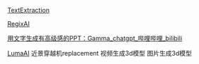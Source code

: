 

[TextExtraction](https://brandfolder.com/workbench/extract-text-from-image)

[RegixAI](https://regex.ai/)

[用文字生成有高级感的PPT：Gamma_chatgpt_哔哩哔哩_bilibili](https://www.bilibili.com/video/BV13o4y187Cn/?buvid=Z04E510301E2317E4258B86E9DE3EE9C4D01&is_story_h5=false&mid=VWzcmGUtEsG3cu5l2eCFlg%3D%3D&p=1&plat_id=116&share_from=ugc&share_medium=iphone&share_plat=ios&share_session_id=9C474027-E8DD-4198-9A8F-E2CC754F0B33&share_source=WEIXIN&share_tag=s_i&timestamp=1681487258&unique_k=hHFwaIx&up_id=503558013&vd_source=51c3e05edfa923bc859a70d024c2d7c9)

[LumaAI](https://youtu.be/coUKTLUX2Gw)
近景穿越机replacement
视频生成3d模型
图片生成3d模型
